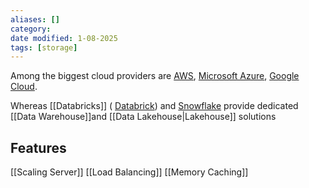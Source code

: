 ```yaml
---
aliases: []
category:
date modified: 1-08-2025
tags: [storage]
---
```

Among the biggest cloud providers are [AWS](https://aws.amazon.com/), [Microsoft Azure](https://azure.microsoft.com/), [Google Cloud](https://cloud.google.com/). 

Whereas [[Databricks]] ( [Databrick](https://www.databricks.com/)) and [Snowflake](https://www.snowflake.com/) provide dedicated [[Data Warehouse]]and [[Data Lakehouse|Lakehouse]] solutions

## Features

[[Scaling Server]]
[[Load Balancing]]
[[Memory Caching]]

